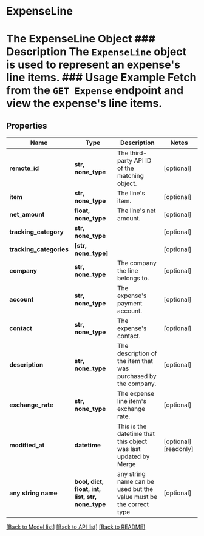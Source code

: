 # ExpenseLine

# The ExpenseLine Object ### Description The `ExpenseLine` object is used to represent an expense's line items. ### Usage Example Fetch from the `GET Expense` endpoint and view the expense's line items.

## Properties

| Name                    | Type                                             | Description                                                        | Notes                 |
| ----------------------- | ------------------------------------------------ | ------------------------------------------------------------------ | --------------------- |
| **remote_id**           | **str, none_type**                               | The third-party API ID of the matching object.                     | [optional]            |
| **item**                | **str, none_type**                               | The line&#39;s item.                                               | [optional]            |
| **net_amount**          | **float, none_type**                             | The line&#39;s net amount.                                         | [optional]            |
| **tracking_category**   | **str, none_type**                               |                                                                    | [optional]            |
| **tracking_categories** | **[str, none_type]**                             |                                                                    | [optional]            |
| **company**             | **str, none_type**                               | The company the line belongs to.                                   | [optional]            |
| **account**             | **str, none_type**                               | The expense&#39;s payment account.                                 | [optional]            |
| **contact**             | **str, none_type**                               | The expense&#39;s contact.                                         | [optional]            |
| **description**         | **str, none_type**                               | The description of the item that was purchased by the company.     | [optional]            |
| **exchange_rate**       | **str, none_type**                               | The expense line item&#39;s exchange rate.                         | [optional]            |
| **modified_at**         | **datetime**                                     | This is the datetime that this object was last updated by Merge    | [optional] [readonly] |
| **any string name**     | **bool, dict, float, int, list, str, none_type** | any string name can be used but the value must be the correct type | [optional]            |

[[Back to Model list]](../README.md#documentation-for-models) [[Back to API list]](../README.md#documentation-for-api-endpoints) [[Back to README]](../README.md)
